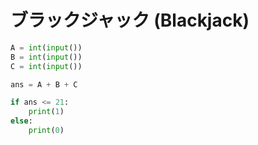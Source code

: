 # ブラックジャック (Blackjack)

```python
A = int(input())
B = int(input())
C = int(input())

ans = A + B + C

if ans <= 21:
    print(1)
else:
    print(0)
```
